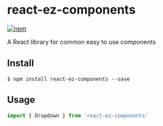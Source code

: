 # react-ez-components

[![npm](https://img.shields.io/npm/v/react-ez-components.svg)](https://github.com/PlayLikeNeverB4/react-ez-components)

A React library for common easy to use components

## Install

```
$ npm install react-ez-components --save
```

## Usage

```js
import { Dropdown } from 'react-ez-components'
```
